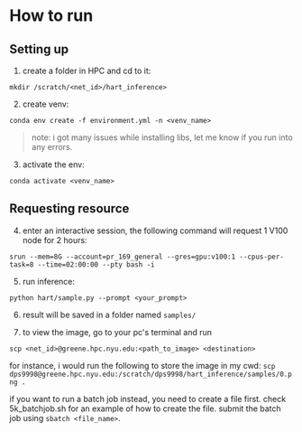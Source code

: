 # How to run
## Setting up
1. create a folder in HPC and cd to it:
```
mkdir /scratch/<net_id>/hart_inference>
```
2. create venv:
```
conda env create -f environment.yml -n <venv_name>
```
>note: i got many issues while installing libs, let me know if you run into any errors.
3. activate the env:
```
conda activate <venv_name>
```

## Requesting resource
4. enter an interactive session, the following command will request 1 V100 node for 2 hours:
```
srun --mem=8G --account=pr_169_general --gres=gpu:v100:1 --cpus-per-task=8 --time=02:00:00 --pty bash -i
```
5. run inference:
```
python hart/sample.py --prompt <your_prompt>
```
6. result will be saved in a folder named `samples/`


7. to view the image, go to your pc's terminal and run
```
scp <net_id>@greene.hpc.nyu.edu:<path_to_image> <destination>
```
for instance, i would run the following to store the image in my cwd: `scp dps9998@greene.hpc.nyu.edu:/scratch/dps9998/hart_inference/samples/0.png .`

if you want to run a batch job instead, you need to create a file first. check 5k_batchjob.sh for an example of how to create the file. submit the batch job using `sbatch <file_name>`.
